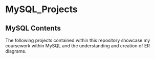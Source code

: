 # MySQL_Projects

## MySQL Contents

The following projects contained within this repository showcase my coursework within MySQL and the understanding and creation of ER diagrams. 
